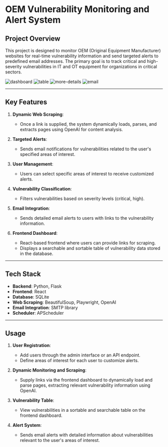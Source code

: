 # OEM Vulnerability Monitoring and Alert System

## Project Overview
This project is designed to monitor OEM (Original Equipment Manufacturer) websites for real-time vulnerability information and send targeted alerts to predefined email addresses. The primary goal is to track critical and high-severity vulnerabilities in IT and OT equipment for organizations in critical sectors.

![dashboard](https://github.com/user-attachments/assets/7297e0f1-acf8-408c-b883-11a8887d9ba0)
![table](https://github.com/user-attachments/assets/fb105b44-aa31-4342-bc20-1e0bc7cd7692)
![more-details](https://github.com/user-attachments/assets/66bbf196-bd05-476f-a6d5-4bfdcf59b899)
![email](https://github.com/user-attachments/assets/ce209d16-7935-4271-a747-257d194fdbe8)

---

## Key Features
1. **Dynamic Web Scraping**:
   - Once a link is supplied, the system dynamically loads, parses, and extracts pages using OpenAI for content analysis.

2. **Targeted Alerts**:
   - Sends email notifications for vulnerabilities related to the user's specified areas of interest.

3. **User Management**:
   - Users can select specific areas of interest to receive customized alerts.

4. **Vulnerability Classification**:
   - Filters vulnerabilities based on severity levels (critical, high).

5. **Email Integration**:
   - Sends detailed email alerts to users with links to the vulnerability information.

6. **Frontend Dashboard**:
   - React-based frontend where users can provide links for scraping.
   - Displays a searchable and sortable table of vulnerability data stored in the database.

---

## Tech Stack
- **Backend**: Python, Flask
- **Frontend**: React
- **Database**: SQLite
- **Web Scraping**: BeautifulSoup, Playwright, OpenAI
- **Email Integration**: SMTP library
- **Scheduler**: APScheduler
---

## Usage

1. **User Registration**:
   - Add users through the admin interface or an API endpoint.
   - Define areas of interest for each user to customize alerts.

2. **Dynamic Monitoring and Scraping**:
   - Supply links via the frontend dashboard to dynamically load and parse pages, extracting relevant vulnerability information using OpenAI.

3. **Vulnerability Table**:
   - View vulnerabilities in a sortable and searchable table on the frontend dashboard.

4. **Alert System**:
   - Sends email alerts with detailed information about vulnerabilities relevant to the user's areas of interest.


